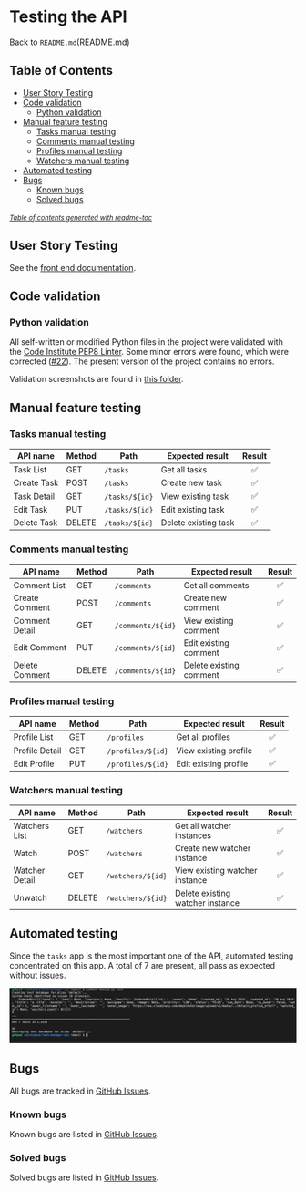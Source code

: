 <!-- Disable warnings about inline HTML -->
<!-- markdownlint-disable MD033 -->
<!-- Disable warnings about hard tabs -->
<!-- markdownlint-disable MD010 -->
<!-- Disable warnings about fenced code blocks -->
<!-- markdownlint-disable MD040 -->
<!-- Disable warnings about list markers -->
<!-- markdownlint-disable MD004 -->

# Testing the API

Back to  `README.md`(README.md)

## Table of Contents

- [User Story Testing](#user-story-testing)
- [Code validation](#code-validation)
  * [Python validation](#python-validation)
- [Manual feature testing](#manual-feature-testing)
  * [Tasks manual testing](#tasks-manual-testing)
  * [Comments manual testing](#comments-manual-testing)
  * [Profiles manual testing](#profiles-manual-testing)
  * [Watchers manual testing](#watchers-manual-testing)
- [Automated testing](#automated-testing)
- [Bugs](#bugs)
  * [Known bugs](#known-bugs)
  * [Solved bugs](#solved-bugs)

<small><i><a href='http://github.com/3kh0/readme-toc/'>Table of contents generated with readme-toc</a></i></small>

## User Story Testing

See the [front end documentation](https://github.com/blahosyl/task-manager-frontend/blob/main/TESTING.md#testing-user-stories).

## Code validation

### Python validation

All self-written or modified Python files in the project were validated with the [Code Institute PEP8 Linter](https://pep8ci.herokuapp.com/).
Some minor errors were found, which were corrected ([#22](https://github.com/blahosyl/task-manager-api/issues/22)).
The present version of the project contains no errors.

Validation screenshots are found in [this folder](/documentation-assets/validation/).

## Manual feature testing

### Tasks manual testing

|API name	|Method	|Path|Expected result | Result|
|---	|---	|---	|---				|:---:	|
|Task List |GET|`/tasks`|Get all tasks|✅|
|Create Task  |POST|`/tasks`|Create new task|✅|
|Task Detail  |GET|`/tasks/${id}`|View existing task|✅|
|Edit Task  |PUT|`/tasks/${id}`|Edit existing task|✅|
|Delete Task  |DELETE|`/tasks/${id}`|Delete existing task|✅|

### Comments manual testing

|API name	|Method	|Path|Expected result | Result|
|---	|---	|---	|---				|:---:	|
|Comment List |GET|`/comments`|Get all comments|✅|
|Create Comment  |POST|`/comments`|Create new comment|✅|
|Comment Detail  |GET|`/comments/${id}`|View existing comment|✅|
|Edit Comment  |PUT|`/comments/${id}`|Edit existing comment|✅|
|Delete Comment  |DELETE|`/comments/${id}`|Delete existing comment|✅|

### Profiles manual testing

|API name	|Method	|Path|Expected result | Result|
|---	|---	|---	|---				|:---:	|
|Profile List |GET|`/profiles`|Get all profiles|✅|
|Profile Detail  |GET|`/profiles/${id}`|View existing profile|✅|
|Edit Profile  |PUT|`/profiles/${id}`|Edit existing profile|✅|

### Watchers manual testing

|API name	|Method	|Path|Expected result | Result|
|---	|---	|---	|---				|:---:	|
|Watchers List |GET|`/watchers`|Get all watcher instances|✅|
|Watch  |POST|`/watchers`|Create new watcher instance|✅|
|Watcher Detail  |GET|`/watchers/${id}`|View existing watcher instance|✅|
|Unwatch|DELETE|`/watchers/${id}`|Delete existing watcher instance|✅|

## Automated testing

Since the `tasks` app is the most important one of the API, automated testing concentrated on this app. A total of 7 are present, all pass as expected without issues.

![All automated tests pass without issues](/documentation-assets/automated-tests/python-automated-tests.png)

## Bugs

All bugs are tracked in [GitHub Issues](https://github.com/blahosyl/task-manager-api/issues?q=is%3Aissue+label%3Abug).

### Known bugs

Known bugs are listed in [GitHub Issues](https://github.com/blahosyl/task-manager-api/issues?q=is%3Aissue+label%3Abug+is%3Aopen).

### Solved bugs

Solved bugs are listed in [GitHub Issues](https://github.com/blahosyl/task-manager-api/issues?q=is%3Aissue+label%3Abug+is%3Aclosed).
